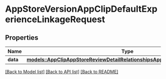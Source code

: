 # AppStoreVersionAppClipDefaultExperienceLinkageRequest

## Properties

Name | Type | Description | Notes
------------ | ------------- | ------------- | -------------
**data** | [**models::AppClipAppStoreReviewDetailRelationshipsAppClipDefaultExperienceData**](AppClipAppStoreReviewDetail_relationships_appClipDefaultExperience_data.md) |  | 

[[Back to Model list]](../README.md#documentation-for-models) [[Back to API list]](../README.md#documentation-for-api-endpoints) [[Back to README]](../README.md)


